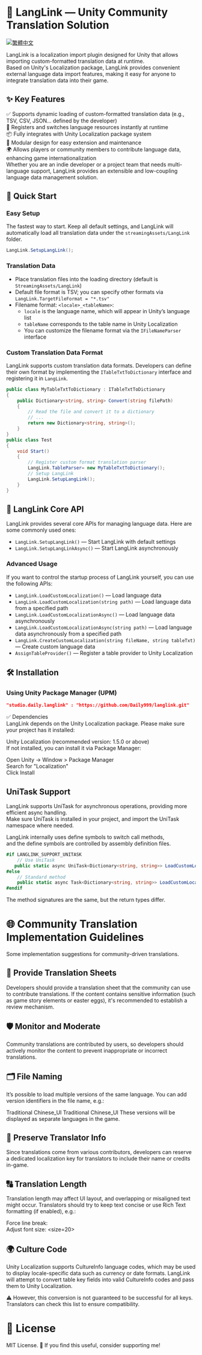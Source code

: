 # 💬 LangLink — Unity Community Translation Solution
[![繁體中文](https://img.shields.io/badge/README-繁體中文-red?style=flat-square)](./ReadMe_zh.md)

LangLink is a localization import plugin designed for Unity that allows importing custom-formatted translation data at runtime.  
Based on Unity's Localization package, LangLink provides convenient external language data import features, making it easy for anyone to integrate translation data into their game.

## ✨ Key Features

✅ Supports dynamic loading of custom-formatted translation data (e.g., TSV, CSV, JSON… defined by the developer)  
🔁 Registers and switches language resources instantly at runtime  
📦 Fully integrates with Unity Localization package system  
🔌 Modular design for easy extension and maintenance  
🌍 Allows players or community members to contribute language data, enhancing game internationalization  
Whether you are an indie developer or a project team that needs multi-language support, LangLink provides an extensible and low-coupling language data management solution.

## 🚀 Quick Start

### Easy Setup

The fastest way to start. Keep all default settings, and LangLink will automatically load all translation data under the `streamingAssets/LangLink` folder.

~~~csharp
LangLink.SetupLangLink();
~~~

### Translation Data

- Place translation files into the loading directory (default is `StreamingAssets/LangLink`)
- Default file format is TSV; you can specify other formats via `LangLink.TargetFileFormat = "*.tsv"`
- Filename format: `<locale>_<tableName>`:
    - `locale` is the language name, which will appear in Unity’s language list
    - `tableName` corresponds to the table name in Unity Localization
    - You can customize the filename format via the `IFileNameParser` interface

### Custom Translation Data Format

LangLink supports custom translation data formats. Developers can define their own format by implementing the `ITableTxtToDictionary` interface and registering it in `LangLink`.

~~~csharp
public class MyTableTxtToDictionary : ITableTxtToDictionary
{
    public Dictionary<string, string> Convert(string filePath)
    {
        // Read the file and convert it to a dictionary
        // ...
        return new Dictionary<string, string>();
    }
}
public class Test 
{
    void Start()
    {
        // Register custom format translation parser
        LangLink.TableParser= new MyTableTxtToDictionary();
        // Setup LangLink
        LangLink.SetupLangLink();
    }
}
~~~

## 🔧 LangLink Core API

LangLink provides several core APIs for managing language data. Here are some commonly used ones:

- `LangLink.SetupLangLink()` — Start LangLink with default settings
- `LangLink.SetupLangLinkAsync()` — Start LangLink asynchronously

### Advanced Usage

If you want to control the startup process of LangLink yourself, you can use the following APIs:

- `LangLink.LoadCustomLocalization()` — Load language data
- `LangLink.LoadCustomLocalization(string path)` — Load language data from a specified path
- `LangLink.LoadCustomLocalizationAsync()` — Load language data asynchronously
- `LangLink.LoadCustomLocalizationAsync(string path)` — Load language data asynchronously from a specified path
- `LangLink.CreateCustomLocalization(string fileName, string tableTxt)` — Create custom language data
- `AssignTableProvider()` — Register a table provider to Unity Localization

## 🛠️ Installation

### Using Unity Package Manager (UPM)

~~~json
"studio.daily.langlink" : "https://github.com/Daily999/langlink.git"
~~~

✅ Dependencies  
LangLink depends on the Unity Localization package. Please make sure your project has it installed:

Unity Localization (recommended version: 1.5.0 or above)  
If not installed, you can install it via Package Manager:

Open Unity → Window > Package Manager  
Search for "Localization"  
Click Install

## UniTask Support

LangLink supports UniTask for asynchronous operations, providing more efficient async handling.  
Make sure UniTask is installed in your project, and import the UniTask namespace where needed.

LangLink internally uses define symbols to switch call methods,  
and the define symbols are controlled by assembly definition files.

~~~csharp
#if LANGLINK_SUPPORT_UNITASK
    // Use UniTask
   public static async UniTask<Dictionary<string, string>> LoadCustomLocalizationAsync()
#else
    // Standard method
    public static async Task<Dictionary<string, string>> LoadCustomLocalizationAsync()
#endif
~~~

The method signatures are the same, but the return types differ.

# 🌐 Community Translation Implementation Guidelines

Some implementation suggestions for community-driven translations.

## 📄 Provide Translation Sheets

Developers should provide a translation sheet that the community can use to contribute translations.
If the content contains sensitive information (such as game story elements or easter eggs), it's recommended to establish a review mechanism.

## 🛡️ Monitor and Moderate

Community translations are contributed by users, so developers should actively monitor the content to prevent inappropriate or incorrect translations.

## 🗂️ File Naming

It’s possible to load multiple versions of the same language.
You can add version identifiers in the file name, e.g.:

Traditional Chinese<Daily Team>_UI
Traditional Chinese<Google MT>_UI
These versions will be displayed as separate languages in the game.

## 🪪 Preserve Translator Info

Since translations come from various contributors, developers can reserve a dedicated localization key for translators to include their name or credits in-game.

## 🔠 Translation Length

Translation length may affect UI layout, and overlapping or misaligned text might occur.
Translators should try to keep text concise or use Rich Text formatting (if enabled), e.g.:

Force line break: <br>
Adjust font size: <size=20>
## 🌍 Culture Code

Unity Localization supports CultureInfo language codes, which may be used to display locale-specific data such as currency or date formats.
LangLink will attempt to convert table key fields into valid CultureInfo codes and pass them to Unity Localization.

⚠️ However, this conversion is not guaranteed to be successful for all keys.
Translators can check this list to ensure compatibility.

# 🪪 License

MIT License.
🥳 If you find this useful, consider supporting me!
